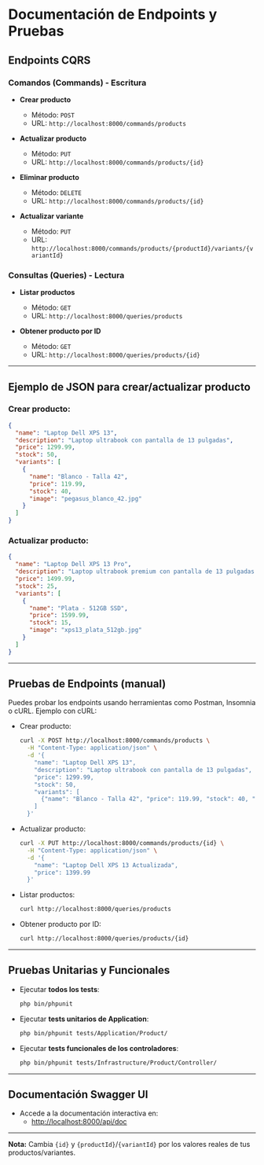 # Documentación de Endpoints y Pruebas

## Endpoints CQRS

### Comandos (Commands) - Escritura

- **Crear producto**
  - Método: `POST`
  - URL: `http://localhost:8000/commands/products`

- **Actualizar producto**
  - Método: `PUT`
  - URL: `http://localhost:8000/commands/products/{id}`

- **Eliminar producto**
  - Método: `DELETE`
  - URL: `http://localhost:8000/commands/products/{id}`

- **Actualizar variante**
  - Método: `PUT`
  - URL: `http://localhost:8000/commands/products/{productId}/variants/{variantId}`

### Consultas (Queries) - Lectura

- **Listar productos**
  - Método: `GET`
  - URL: `http://localhost:8000/queries/products`

- **Obtener producto por ID**
  - Método: `GET`
  - URL: `http://localhost:8000/queries/products/{id}`

---

## Ejemplo de JSON para crear/actualizar producto

### Crear producto:
```json
{
  "name": "Laptop Dell XPS 13",
  "description": "Laptop ultrabook con pantalla de 13 pulgadas",
  "price": 1299.99,
  "stock": 50,
  "variants": [
    {
      "name": "Blanco - Talla 42",
      "price": 119.99,
      "stock": 40,
      "image": "pegasus_blanco_42.jpg"
    }
  ]
}
```

### Actualizar producto:
```json
{
  "name": "Laptop Dell XPS 13 Pro",
  "description": "Laptop ultrabook premium con pantalla de 13 pulgadas y procesador Intel i7",
  "price": 1499.99,
  "stock": 25,
  "variants": [
    {
      "name": "Plata - 512GB SSD",
      "price": 1599.99,
      "stock": 15,
      "image": "xps13_plata_512gb.jpg"
    }
  ]
}
```

---

## Pruebas de Endpoints (manual)

Puedes probar los endpoints usando herramientas como Postman, Insomnia o cURL. Ejemplo con cURL:

- Crear producto:
  ```bash
  curl -X POST http://localhost:8000/commands/products \
    -H "Content-Type: application/json" \
    -d '{
      "name": "Laptop Dell XPS 13",
      "description": "Laptop ultrabook con pantalla de 13 pulgadas",
      "price": 1299.99,
      "stock": 50,
      "variants": [
        {"name": "Blanco - Talla 42", "price": 119.99, "stock": 40, "image": "pegasus_blanco_42.jpg"}
      ]
    }'
  ```

- Actualizar producto:
  ```bash
  curl -X PUT http://localhost:8000/commands/products/{id} \
    -H "Content-Type: application/json" \
    -d '{
      "name": "Laptop Dell XPS 13 Actualizada",
      "price": 1399.99
    }'
  ```

- Listar productos:
  ```bash
  curl http://localhost:8000/queries/products
  ```

- Obtener producto por ID:
  ```bash
  curl http://localhost:8000/queries/products/{id}
  ```

---

## Pruebas Unitarias y Funcionales

- Ejecutar **todos los tests**:
  ```bash
  php bin/phpunit
  ```

- Ejecutar **tests unitarios de Application**:
  ```bash
  php bin/phpunit tests/Application/Product/
  ```

- Ejecutar **tests funcionales de los controladores**:
  ```bash
  php bin/phpunit tests/Infrastructure/Product/Controller/
  ```

---

## Documentación Swagger UI

- Accede a la documentación interactiva en:
  - [http://localhost:8000/api/doc](http://localhost:8000/api/doc)

---

**Nota:** Cambia `{id}` y `{productId}`/`{variantId}` por los valores reales de tus productos/variantes. 